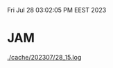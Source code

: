 Fri Jul 28 03:02:05 PM EEST 2023
# JAM
<a href='./cache/202307/28_15.log'>./cache/202307/28_15.log</a>
